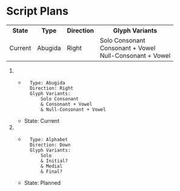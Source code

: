 # Script Plans
<table>
<tr><th>State</th><th>Type</th><th>Direction</th><th>Glyph Variants</th></tr>
<tr><td>Current</td><td>Abugida</td><td>Right</td><td>Solo Consonant<br>Consonant + Vowel<br> Null-Consonant + Vowel</td>
</tr>
</table>

1.
    - ```
        Type: Abugida
        Direction: Right
        Glyph Variants:
            Solo Consonant
            & Consonant + Vowel
            & Null-Consonant + Vowel
        ```
    - State: Current
1. 
    - ```
        Type: Alphabet
        Direction: Down
        Glyph Variants:
            Solo
            & Initial?
            & Medial
            & Final?
        ```
    - State: Planned
